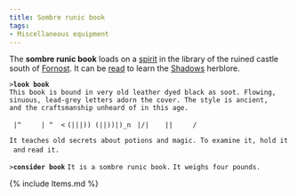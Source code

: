 ```yaml
---
title: Sombre runic book
tags:
- Miscellaneous equipment
---
```


The **sombre runic book** loads on a [spirit](spirit "wikilink") in the
library of the ruined castle south of [Fornost](Fornost "wikilink"). It
can be [read](read "wikilink") to learn the
[Shadows](Herblore#Shadows "wikilink") herblore.

`>`**`look book`**
`This book is bound in very old leather dyed black as soot. Flowing,`
`sinuous, lead-grey letters adorn the cover. The style is ancient,`
`and the craftsmanship unheard of in this age.`

` |^     | ^  <`
`(|||)) (||))|)_n`
` |/|    ||     /`

`It teaches old secrets about potions and magic. To examine it, hold it and`
`read it.`

`>`**`consider book`**
`It is a sombre runic book.`
`It weighs four pounds.`

{% include Items.md %}
